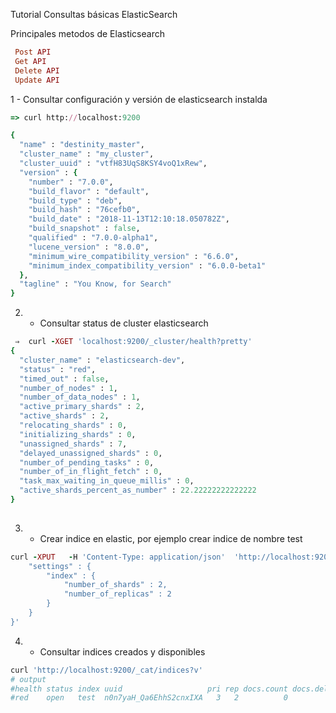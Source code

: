 
Tutorial Consultas básicas ElasticSearch

Principales metodos de Elasticsearch
```ruby
 Post API
 Get API
 Delete API
 Update API
```


1 - Consultar configuración y versión de elasticsearch instalda
```ruby
=> curl http://localhost:9200

{
  "name" : "destinity_master",
  "cluster_name" : "my_cluster",
  "cluster_uuid" : "vtfH83UqS8KSY4voQ1xRew",
  "version" : {
    "number" : "7.0.0",
    "build_flavor" : "default",
    "build_type" : "deb",
    "build_hash" : "76cefb0",
    "build_date" : "2018-11-13T12:10:18.050782Z",
    "build_snapshot" : false,
    "qualified" : "7.0.0-alpha1",
    "lucene_version" : "8.0.0",
    "minimum_wire_compatibility_version" : "6.6.0",
    "minimum_index_compatibility_version" : "6.0.0-beta1"
  },
  "tagline" : "You Know, for Search"
}

```

2. - Consultar status de cluster elasticsearch
```ruby
 ⇒  curl -XGET 'localhost:9200/_cluster/health?pretty'
{
  "cluster_name" : "elasticsearch-dev",
  "status" : "red",
  "timed_out" : false,
  "number_of_nodes" : 1,
  "number_of_data_nodes" : 1,
  "active_primary_shards" : 2,
  "active_shards" : 2,
  "relocating_shards" : 0,
  "initializing_shards" : 0,
  "unassigned_shards" : 7,
  "delayed_unassigned_shards" : 0,
  "number_of_pending_tasks" : 0,
  "number_of_in_flight_fetch" : 0,
  "task_max_waiting_in_queue_millis" : 0,
  "active_shards_percent_as_number" : 22.22222222222222
}
  
```
3. - Crear indice en elastic, por ejemplo crear indice de nombre test
```ruby
curl -XPUT   -H 'Content-Type: application/json'  'http://localhost:9200/test/' -d '{
    "settings" : {
        "index" : {
            "number_of_shards" : 2,
            "number_of_replicas" : 2
        }
    }
}'
```

4. - Consultar indices creados y disponibles
```ruby
curl 'http://localhost:9200/_cat/indices?v'
# output
#health status index uuid                   pri rep docs.count docs.deleted store.size pri.store.size
#red    open   test  n0n7yaH_Qa6EhhS2cnxIXA   3   2          0            0       522b           522b
```




